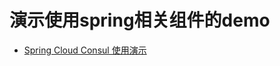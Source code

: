 # 演示使用spring相关组件的demo

- [Spring Cloud Consul 使用演示](https://github.com/li-ze-lin/spring-component-use-demo/tree/cloud-consul)